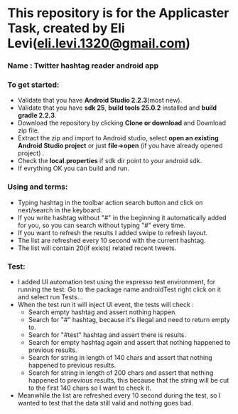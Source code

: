 # This repository is for the Applicaster Task, created by Eli Levi(eli.levi.1320@gmail.com)
### Name : Twitter hashtag reader android app ###

### To get started: ###
- Validate that you have **Android Studio 2.2.3**(most new).
- Validate that you have **sdk 25**, **build tools 25.0.2** installed and **build gradle 2.2.3**.
- Download the repository by clicking **Clone or download** and Download zip file.
- Extract the zip and import to Android studio, select **open an existing Android Studio project** or just **file->open** (if you have already opened project) .
- Check the **local.properties** if sdk dir point to your android sdk.
- If evrything OK you can build and run.

### Using and terms: ###
- Typing hashtag in the toolbar action search button and click on next/search in the keyboard.
- If you write hashtag without "#" in the beginning it automatically added for you, so you can search without typing "#" every time.
- If you want to refresh the results I added swipe to refresh layout.
- The list are refreshed every 10 second with the current hashtag.
- The list will contain 20(if exists) related recent tweets.

### Test: ###
- I added UI automation test using the espresso test environment, for running the test: Go to the package name androidTest right click on it and select run Tests...
- When the test run it will inject UI event, the tests will check :
  - Search empty hashtag and assert nothing happen.
  - Search for "#" hashtag, because it's illegal and need to return empty to.
  - Search for "#test" hashtag and assert there is results.
  - Search for empty hashtag again and assert that nothing happened to previous results.
  - Search for string in length of 140 chars and assert that nothing happened to previous results.
  - Search for string in length of 200 chars and assert that nothing happened to previous results, this because that the string will be cut to the first 140 chars so I want to check it.
- Meanwhile the list are refreshed every 10 second during the test, so I wanted to test that the data still valid and nothing goes bad.
